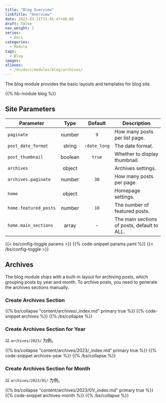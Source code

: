 ```yaml
---
title: "Blog Overview"
linkTitle: "Overview"
date: 2023-03-31T15:45:47+08:00
draft: false
nav_weight: 1
series:
  - Docs
categories:
  - Module
tags:
  - Blog
images:
aliases:
  - /en/docs/modules/blog/archives/
---
```


The blog module provides the basic layouts and templates for blog site.

<!--more-->

{{% hb-module blog %}}

## Site Parameters

| Parameter             |  Type   |   Default    | Description                                 |
| --------------------- | :-----: | :----------: | ------------------------------------------- |
| `paginate`            | number  |     `9`      | How many posts per list page.               |
| `post_date_format`    | string  | `:date_long` | The date format.                            |
| `post_thumbnail`      | boolean |    `true`    | Whether to display thumbnail.               |
| `archives`            | object  |              | Archives settings.                          |
| `archives.paginate`   | number  |     `30`     | How many posts per page.                    |
| `home`                | object  |              | Homepage settings.                          |
| `home.featured_posts` | number  |     `10`     | The number of featured posts.               |
| `home.main_sections`  |  array  |      -       | The main sections of posts, default to ALL. |

{{< bs/config-toggle params >}}
{{% code-snippet params.yaml %}}
{{< /bs/config-toggle >}}

## Archives

The blog module ships with a built-in layout for archiving posts, which grouping posts by year and month. To archive posts, you need to generate the archives sections manually.

### Create Archives Section

{{% bs/collapse "content/archives/_index.md" primary true %}}
{{% code-snippet archives %}}
{{% /bs/collapse %}}

### Create Archives Section for Year

以 `archives/2023/` 为例。

{{% bs/collapse "content/archives/2023/_index.md" primary true %}}
{{% code-snippet archives-year %}}
{{% /bs/collapse %}}

### Create Archives Section for Month

以 `archives/2023/01/` 为例。

{{% bs/collapse "content/archives/2023/01/_index.md" primary true %}}
{{% code-snippet archives-month %}}
{{% /bs/collapse %}}
